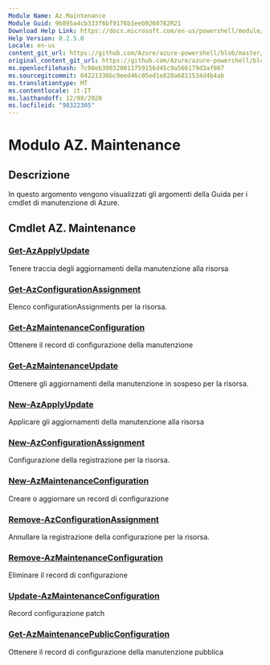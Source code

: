 ```yaml
---
Module Name: Az.Maintenance
Module Guid: 9b895a4cb333f6bf9176b1eeb9260782R21
Download Help Link: https://docs.microsoft.com/en-us/powershell/module/az.maintenance
Help Version: 0.2.5.0
Locale: en-us
content_git_url: https://github.com/Azure/azure-powershell/blob/master/src/Maintenance/Maintenance/help/Az.Maintenance.md
original_content_git_url: https://github.com/Azure/azure-powershell/blob/master/src/Maintenance/Maintenance/help/Az.Maintenance.md
ms.openlocfilehash: 7c08eb390320011759156d45c9a566179d3af007
ms.sourcegitcommit: 04221336bc9eed46c05ed1e828a6811534d4b4ab
ms.translationtype: MT
ms.contentlocale: it-IT
ms.lasthandoff: 12/08/2020
ms.locfileid: "98322305"
---
```

# Modulo AZ. Maintenance
## Descrizione
In questo argomento vengono visualizzati gli argomenti della Guida per i cmdlet di manutenzione di Azure.

## Cmdlet AZ. Maintenance
### [Get-AzApplyUpdate](Get-AzApplyUpdate.md)
Tenere traccia degli aggiornamenti della manutenzione alla risorsa

### [Get-AzConfigurationAssignment](Get-AzConfigurationAssignment.md)
Elenco configurationAssignments per la risorsa.

### [Get-AzMaintenanceConfiguration](Get-AzMaintenanceConfiguration.md)
Ottenere il record di configurazione della manutenzione

### [Get-AzMaintenanceUpdate](Get-AzMaintenanceUpdate.md)
Ottenere gli aggiornamenti della manutenzione in sospeso per la risorsa.

### [New-AzApplyUpdate](New-AzApplyUpdate.md)
Applicare gli aggiornamenti della manutenzione alla risorsa

### [New-AzConfigurationAssignment](New-AzConfigurationAssignment.md)
Configurazione della registrazione per la risorsa.

### [New-AzMaintenanceConfiguration](New-AzMaintenanceConfiguration.md)
Creare o aggiornare un record di configurazione

### [Remove-AzConfigurationAssignment](Remove-AzConfigurationAssignment.md)
Annullare la registrazione della configurazione per la risorsa.

### [Remove-AzMaintenanceConfiguration](Remove-AzMaintenanceConfiguration.md)
Eliminare il record di configurazione

### [Update-AzMaintenanceConfiguration](Update-AzMaintenanceConfiguration.md)
Record configurazione patch

### [Get-AzMaintenancePublicConfiguration](Get-AzMaintenancePublicConfiguration.md)
Ottenere il record di configurazione della manutenzione pubblica

